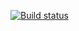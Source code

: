 [![Build status](https://ci.appveyor.com/api/projects/status/ncuam0fpk9lk0og0?svg=true)](https://ci.appveyor.com/project/Nastya2420/cardpatterns)